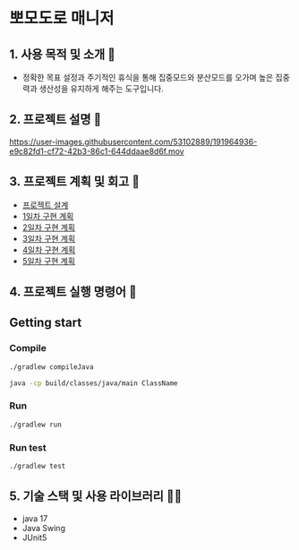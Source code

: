 # 뽀모도로 매니저

## 1.  **사용 목적 및 소개 🚀**

- 정확한 목표 설정과 주기적인 휴식을 통해 집중모드와 분산모드를 오가며 높은 집중력과 생산성을 유지하게 해주는 도구입니다.

## 2.  프로젝트 설명 🌄

https://user-images.githubusercontent.com/53102889/191964936-e9c82fd1-cf72-42b3-86c1-644ddaae8d6f.mov

## 3. **프로젝트 계획 및 회고 🥇**
- [프로젝트 설계](https://github.com/1mptera/web-03-project01-yoonhe/issues/1)
- [1일차 구현 계획](https://github.com/1mptera/web-03-project01-yoonhe/issues/3)
- [2일차 구현 계획](https://github.com/1mptera/web-03-project01-yoonhe/issues/5)
- [3일차 구현 계획](https://github.com/1mptera/web-03-project01-yoonhe/issues/13)
- [4일차 구현 계획](https://github.com/1mptera/web-03-project01-yoonhe/issues/18)
- [5일차 구현 계획](https://github.com/1mptera/web-03-project01-yoonhe/issues/24)

## 4.  프로젝트 실행 명령어 📱

## ****Getting start****

### Compile

```bash
./gradlew compileJava

java -cp build/classes/java/main ClassName
```

### Run

```bash
./gradlew run
```

### Run test

```bash
./gradlew test
```

## 5.  ****기술 스택 및 사용 라이브러리 👨‍💻****
- java 17
- Java Swing
- JUnit5

